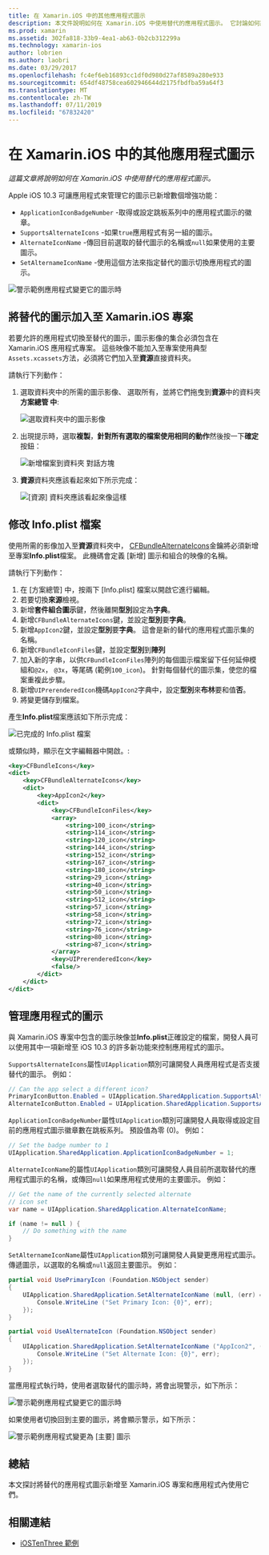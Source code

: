 ```yaml
---
title: 在 Xamarin.iOS 中的其他應用程式圖示
description: 本文件說明如何在 Xamarin.iOS 中使用替代的應用程式圖示。 它討論如何將這些圖示新增至 Xamarin.iOS 專案、 如何修改 Info.plist 檔案中，以及如何以程式設計方式管理應用程式的圖示。
ms.prod: xamarin
ms.assetid: 302fa818-33b9-4ea1-ab63-0b2cb312299a
ms.technology: xamarin-ios
author: lobrien
ms.author: laobri
ms.date: 03/29/2017
ms.openlocfilehash: fc4ef6eb16893cc1df0d980d27af8589a280e933
ms.sourcegitcommit: 654df48758cea602946644d2175fbdfba59a64f3
ms.translationtype: MT
ms.contentlocale: zh-TW
ms.lasthandoff: 07/11/2019
ms.locfileid: "67832420"
---
```

# <a name="alternate-app-icons-in-xamarinios"></a>在 Xamarin.iOS 中的其他應用程式圖示

_這篇文章將說明如何在 Xamarin.iOS 中使用替代的應用程式圖示。_

Apple iOS 10.3 可讓應用程式來管理它的圖示已新增數個增強功能：

- `ApplicationIconBadgeNumber` -取得或設定跳板系列中的應用程式圖示的徽章。
- `SupportsAlternateIcons` -如果`true`應用程式有另一組的圖示。
- `AlternateIconName` -傳回目前選取的替代圖示的名稱或`null`如果使用的主要圖示。
- `SetAlternameIconName` -使用這個方法來指定替代的圖示切換應用程式的圖示。

![](alternate-app-icons-images/icons04.png "警示範例應用程式變更它的圖示時")

<a name="Adding-Alternate-Icons" />

## <a name="adding-alternate-icons-to-a-xamarinios-project"></a>將替代的圖示加入至 Xamarin.iOS 專案

若要允許的應用程式切換至替代的圖示，圖示影像的集合必須包含在 Xamarin.iOS 應用程式專案。 這些映像不能加入至專案使用典型`Assets.xcassets`方法，必須將它們加入至**資源**直接資料夾。

請執行下列動作：

1. 選取資料夾中的所需的圖示影像、 選取所有，並將它們拖曳到**資源**中的資料夾**方案總管 中**:

    ![](alternate-app-icons-images/icons00.png "選取資料夾中的圖示影像")

2. 出現提示時，選取**複製**，**針對所有選取的檔案使用相同的動作**然後按一下**確定**按鈕：

    ![](alternate-app-icons-images/icons02.png "新增檔案到資料夾 對話方塊")

3. **資源**資料夾應該看起來如下所示完成：

    ![](alternate-app-icons-images/icons01.png "[資源] 資料夾應該看起來像這樣")

<a name="Modifying-the-Info.plist-File" />

## <a name="modifying-the-infoplist-file"></a>修改 Info.plist 檔案

使用所需的影像加入至**資源**資料夾中， [CFBundleAlternateIcons](https://developer.apple.com/library/content/documentation/General/Reference/InfoPlistKeyReference/Articles/CoreFoundationKeys.html#//apple_ref/doc/uid/TP40009249-SW13)金鑰將必須新增至專案**Info.plist**檔案。 此機碼會定義 [新增] 圖示和組合的映像的名稱。

請執行下列動作：

1. 在 [方案總管]  中，按兩下 [Info.plist]  檔案以開啟它進行編輯。
2. 若要切換**來源**檢視。
3. 新增**套件組合圖示**鍵，然後離開**型別**設定為**字典**。
4. 新增`CFBundleAlternateIcons`鍵，並設定**型別**要**字典**。
5. 新增`AppIcon2`鍵，並設定**型別**要**字典**。 這會是新的替代的應用程式圖示集的名稱。
6. 新增`CFBundleIconFiles`鍵，並設定**型別**到**陣列**
7. 加入新的字串，以供`CFBundleIconFiles`陣列的每個圖示檔案留下任何延伸模組和`@2x`， `@3x`，等尾碼 (範例`100_icon`)。 針對每個替代的圖示集，使您的檔案重複此步驟。
8. 新增`UIPrerenderedIcon`機碼`AppIcon2`字典中，設定**型別**來**布林**要和值**否**。
9. 將變更儲存到檔案。

產生**Info.plist**檔案應該如下所示完成：

![](alternate-app-icons-images/icons03.png "已完成的 Info.plist 檔案")

或類似時，顯示在文字編輯器中開啟。:

```xml
<key>CFBundleIcons</key>
<dict>
    <key>CFBundleAlternateIcons</key>
    <dict>
        <key>AppIcon2</key>
        <dict>
            <key>CFBundleIconFiles</key>
            <array>
                <string>100_icon</string>
                <string>114_icon</string>
                <string>120_icon</string>
                <string>144_icon</string>
                <string>152_icon</string>
                <string>167_icon</string>
                <string>180_icon</string>
                <string>29_icon</string>
                <string>40_icon</string>
                <string>50_icon</string>
                <string>512_icon</string>
                <string>57_icon</string>
                <string>58_icon</string>
                <string>72_icon</string>
                <string>76_icon</string>
                <string>80_icon</string>
                <string>87_icon</string>
            </array>
            <key>UIPrerenderedIcon</key>
            <false/>
        </dict>
    </dict>
</dict>
```

<a name="Managing-the-Apps-Icon" />

## <a name="managing-the-apps-icon"></a>管理應用程式的圖示 

與 Xamarin.iOS 專案中包含的圖示映像並**Info.plist**正確設定的檔案，開發人員可以使用其中一項新增至 iOS 10.3 的許多新功能來控制應用程式的圖示。

`SupportsAlternateIcons`屬性`UIApplication`類別可讓開發人員應用程式是否支援替代的圖示。 例如：

```csharp
// Can the app select a different icon?
PrimaryIconButton.Enabled = UIApplication.SharedApplication.SupportsAlternateIcons;
AlternateIconButton.Enabled = UIApplication.SharedApplication.SupportsAlternateIcons;
```

`ApplicationIconBadgeNumber`屬性`UIApplication`類別可讓開發人員取得或設定目前的應用程式圖示徽章數在跳板系列。 預設值為零 (0)。 例如：

```csharp
// Set the badge number to 1
UIApplication.SharedApplication.ApplicationIconBadgeNumber = 1;
```

`AlternateIconName`的屬性`UIApplication`類別可讓開發人員目前所選取替代的應用程式圖示的名稱，或傳回`null`如果應用程式使用的主要圖示。 例如：

```csharp
// Get the name of the currently selected alternate
// icon set
var name = UIApplication.SharedApplication.AlternateIconName;

if (name != null ) {
    // Do something with the name
}
```

`SetAlternameIconName`屬性`UIApplication`類別可讓開發人員變更應用程式圖示。 傳遞圖示，以選取的名稱或`null`返回主要圖示。 例如：

```csharp
partial void UsePrimaryIcon (Foundation.NSObject sender)
{
    UIApplication.SharedApplication.SetAlternateIconName (null, (err) => {
        Console.WriteLine ("Set Primary Icon: {0}", err);
    });
}

partial void UseAlternateIcon (Foundation.NSObject sender)
{
    UIApplication.SharedApplication.SetAlternateIconName ("AppIcon2", (err) => {
        Console.WriteLine ("Set Alternate Icon: {0}", err);
    });
}
```

當應用程式執行時，使用者選取替代的圖示時，將會出現警示，如下所示：

![](alternate-app-icons-images/icons04.png "警示範例應用程式變更它的圖示時")

如果使用者切換回到主要的圖示，將會顯示警示，如下所示：

![](alternate-app-icons-images/icons05.png "警示範例應用程式變更為 [主要] 圖示")

<a name="Summary" />

## <a name="summary"></a>總結

本文探討將替代的應用程式圖示新增至 Xamarin.iOS 專案和應用程式內使用它們。



## <a name="related-links"></a>相關連結

- [iOSTenThree 範例](https://developer.xamarin.com/samples/ios/iOS10/iOSTenThree)

